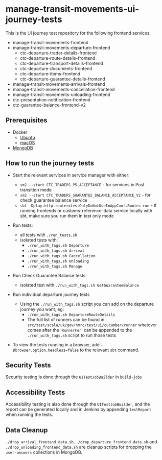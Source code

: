 
# manage-transit-movements-ui-journey-tests

This is the UI journey test repository for the following frontend services:
- manage-transit-movements-frontend
- manage-transit-movements-departure-frontend
  - ctc-departure-trader-details-frontend
  - ctc-departure-route-details-frontend
  - ctc-departure-transport-details-frontend
  - ctc-departure-documents-frontend
  - ctc-departure-items-frontend
  - ctc-departure-guarantee-details-frontend
- manage-transit-movements-arrivals-frontend
- manage-transit-movements-cancellation-frontend
- manage-transit-movements-unloading-frontend
- ctc-presentation-notification-frontend
- ctc-guarantee-balance-frontend-v2

## Prerequisites
* Docker
    * [Ubuntu](https://docs.tax.service.gov.uk/mdtp-handbook/documentation/developer-set-up/install-docker.html#install-docker-ubuntu)
    * [macOS](https://docs.tax.service.gov.uk/mdtp-handbook/documentation/developer-set-up/install-docker.html#install-docker-macos)
* [MongoDB](https://docs.tax.service.gov.uk/mdtp-handbook/documentation/developer-set-up/set-up-mongodb.html)

## How to run the journey tests
* Start the relevant services in service manager with either:
  * `sm2 --start CTC_TRADERS_P5_ACCEPTANCE` - for services in Post transition mode
  * `sm2 --start CTC_TRADERS_GUARANTEE_BALANCE_ACCEPTANCE_V2` - for check guarantee balance service
  * `sbt -Dplay.http.router=testOnlyDoNotUseInAppConf.Routes run` - If running frontends or customs-reference-data service locally with sbt, make sure you run them in test only mode


* Run tests:
  * all tests with `./run_tests.sh`
  * isolated tests with:
    * `./run_with_tags.sh Departure`
    * `./run_with_tags.sh Arrival`
    * `./run_with_tags.sh Cancellation`
    * `./run_with_tags.sh Unloading`
    * `./run_with_tags.sh Manage`

* Run Check Guarantee Balance tests:
  * isolated test with `./run_with_tags.sh GetGuaranteeBalance`


* Run individual departure journey tests
  * Using the `./run_with_tags.sh` script you can add on the departure journey you want, eg:
    * `./run_with_tags.sh DepartureRouteDetails`
    * The full list of runners can be found in `src/test/scala/uk/gov/hmrc/test/ui/cucumber/runner` whatever comes after the '`RunnerFor`' 
      can be appended to the `./run_with_tags.sh` script to run those tests



* To view the tests running in a browser, add `-Dbrowser.option.headless=false` to the relevant `sbt` command.

## Security Tests
Security testing is done through the `UITestJobBuilder` in `build-jobs`

## Accessibility Tests
Accessibility testing is also done through the `UITestJobBuilder`, and the report can be generated locally and in Jenkins by appending `testReport` when running the tests.

## Data Cleanup
`./drop_arrival_frontend_data.sh`, `./drop_departure_frontend_data.sh` and `./drop_unloading_frontend_data.sh` are cleanup scripts for dropping the `user-answers` collections in MongoDB.
